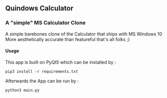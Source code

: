 ## Quindows Calculator

### A "simple" MS Calculator Clone
A simple barebones clone of the Calculator that ships with MS Windows 10
More aesthetically accurate than featureful
that's all folks ;)

#### Usage
This app is built on PyQt5 which can be installed by :
```
pip3 install -r requirements.txt
```

Afterwards the App can be run by :
```
python3 main.py
```
